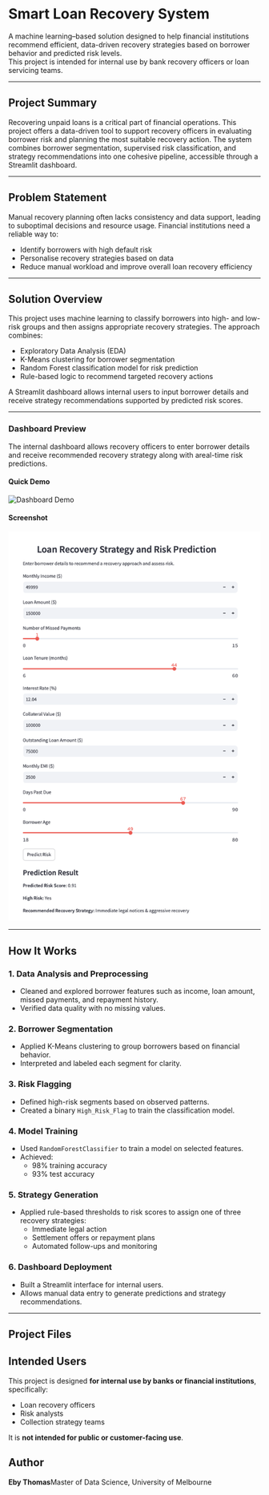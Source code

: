 # Smart Loan Recovery System

A machine learning–based solution designed to help financial institutions recommend efficient, data-driven recovery strategies based on borrower behavior and predicted risk levels.  
This project is intended for internal use by bank recovery officers or loan servicing teams.

---

## Project Summary

Recovering unpaid loans is a critical part of financial operations. This project offers a data-driven tool to support recovery officers in evaluating borrower risk and planning the most suitable recovery action. The system combines borrower segmentation, supervised risk classification, and strategy recommendations into one cohesive pipeline, accessible through a Streamlit dashboard.

---

## Problem Statement

Manual recovery planning often lacks consistency and data support, leading to suboptimal decisions and resource usage. Financial institutions need a reliable way to:
- Identify borrowers with high default risk
- Personalise recovery strategies based on data
- Reduce manual workload and improve overall loan recovery efficiency

---

## Solution Overview

This project uses machine learning to classify borrowers into high- and low-risk groups and then assigns appropriate recovery strategies. The approach combines:
- Exploratory Data Analysis (EDA)
- K-Means clustering for borrower segmentation
- Random Forest classification model for risk prediction
- Rule-based logic to recommend targeted recovery actions

A Streamlit dashboard allows internal users to input borrower details and receive strategy recommendations supported by predicted risk scores.

---
### Dashboard Preview

The internal dashboard allows recovery officers to enter borrower details and receive recommended recovery strategy along with areal-time risk predictions.

####  Quick Demo

![Dashboard Demo](assests/dashboard_demo.gif)

####  Screenshot

![Dashboard Screenshot](assests/dashboard_screenshot.png)

---



## How It Works

### 1. Data Analysis and Preprocessing
- Cleaned and explored borrower features such as income, loan amount, missed payments, and repayment history.
- Verified data quality with no missing values.

### 2. Borrower Segmentation
- Applied K-Means clustering to group borrowers based on financial behavior.
- Interpreted and labeled each segment for clarity.

### 3. Risk Flagging
- Defined high-risk segments based on observed patterns.
- Created a binary `High_Risk_Flag` to train the classification model.

### 4. Model Training
- Used `RandomForestClassifier` to train a model on selected features.
- Achieved:
  - 98% training accuracy
  - 93% test accuracy

### 5. Strategy Generation
- Applied rule-based thresholds to risk scores to assign one of three recovery strategies:
  - Immediate legal action
  - Settlement offers or repayment plans
  - Automated follow-ups and monitoring

### 6. Dashboard Deployment
- Built a Streamlit interface for internal users.
- Allows manual data entry to generate predictions and strategy recommendations.

---

## Project Files

Intended Users
--------------

This project is designed **for internal use by banks or financial institutions**, specifically:

*   Loan recovery officers  
*   Risk analysts   
*   Collection strategy teams
    
It is **not intended for public or customer-facing use**.

Author
------

**Eby Thomas**Master of Data Science, University of Melbourne